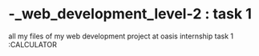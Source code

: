 # -_web_development_level-2 : task 1
all my files of my web development project at oasis internship
task 1 :CALCULATOR
